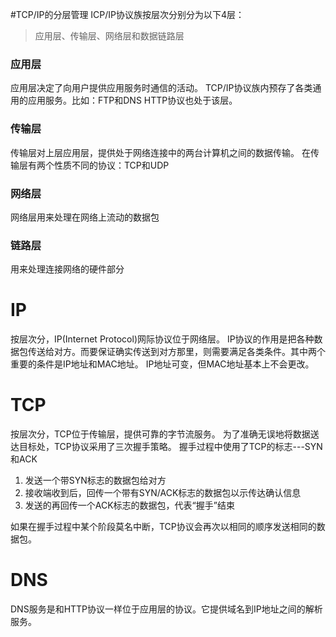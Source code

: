 #TCP/IP的分层管理
ICP/IP协议族按层次分别分为以下4层：
> 应用层、传输层、网络层和数据链路层

### 应用层
应用层决定了向用户提供应用服务时通信的活动。
TCP/IP协议族内预存了各类通用的应用服务。比如：FTP和DNS
HTTP协议也处于该层。

### 传输层
传输层对上层应用层，提供处于网络连接中的两台计算机之间的数据传输。
在传输层有两个性质不同的协议：TCP和UDP

### 网络层
网络层用来处理在网络上流动的数据包

### 链路层
用来处理连接网络的硬件部分

# IP
按层次分，IP(Internet Protocol)网际协议位于网络层。
IP协议的作用是把各种数据包传送给对方。而要保证确实传送到对方那里，则需要满足各类条件。其中两个重要的条件是IP地址和MAC地址。
IP地址可变，但MAC地址基本上不会更改。

# TCP
按层次分，TCP位于传输层，提供可靠的字节流服务。
为了准确无误地将数据送达目标处，TCP协议采用了三次握手策略。
握手过程中使用了TCP的标志---SYN和ACK

1. 发送一个带SYN标志的数据包给对方
2. 接收端收到后，回传一个带有SYN/ACK标志的数据包以示传达确认信息
3. 发送的再回传一个ACK标志的数据包，代表“握手”结束

如果在握手过程中某个阶段莫名中断，TCP协议会再次以相同的顺序发送相同的数据包。

# DNS
DNS服务是和HTTP协议一样位于应用层的协议。它提供域名到IP地址之间的解析服务。
